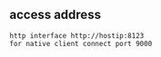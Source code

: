 ## access address

```code
http interface http://hostip:8123
for native client connect port 9000
```